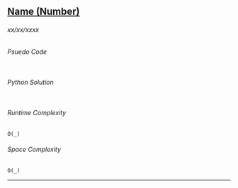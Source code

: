 ## [Name (Number)](Table%20of%20Contents.md)
###### *xx/xx/xxxx*

###### Psuedo Code
``` 

```

###### Python Solution
```python

```

###### Runtime Complexity
```
O(_)
```

###### Space Complexity
```
O(_)
```

---